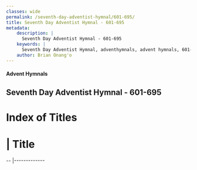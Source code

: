```yaml
---
classes: wide
permalink: /seventh-day-adventist-hymnal/601-695/
title: Seventh Day Adventist Hymnal - 601-695
metadata:
    description: |
      Seventh Day Adventist Hymnal - 601-695
    keywords: |
      Seventh Day Adventist Hymnal, adventhymnals, advent hymnals, 601-695
    author: Brian Onang'o
---
```


#### Advent Hymnals
## Seventh Day Adventist Hymnal - 601-695

# Index of Titles
# | Title                        
-- |-------------
